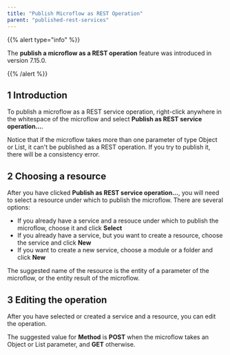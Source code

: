 ```yaml
---
title: "Publish Microflow as REST Operation"
parent: "published-rest-services"
---
```


{{% alert type="info" %}}

The **publish a microflow as a REST operation** feature was introduced in version 7.15.0.

{{% /alert %}}

## 1 Introduction

To publish a microflow as a REST service operation, right-click anywhere in the whitespace of the microflow and select **Publish as REST service operation...**.

Notice that if the microflow takes more than one parameter of type Object or List, it can't be published as a REST operation. If you try to publish it, there will be a consistency error.

## 2 Choosing a resource

After you have clicked **Publish as REST service operation...**, you will need to select a resource under which to publish the microflow. There are several options:

* If you already have a service and a resouce under which to publish the microflow, choose it and click **Select**
* If you already have a service, but you want to create a resource, choose the service and click **New**
* If you want to create a new service, choose a module or a folder and click **New**

The suggested name of the resource is the entity of a parameter of the microflow, or the entity result of the microflow.

## 3 Editing the operation

After you have selected or created a service and a resource, you can edit the operation.

The suggested value for **Method** is **POST** when the microflow takes an Object or List parameter, and **GET** otherwise.